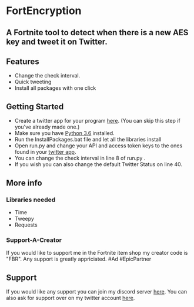 # FortEncryption
## A Fortnite tool to detect when there is a new AES key and tweet it on Twitter.

## Features
 - Change the check interval.
 - Quick tweeting
 - Install all packages with one click

## Getting Started
 - Create a twitter app for your program [here](https://developer.twitter.com/en/apps). (You can skip this step if you've already made one.)
 - Make sure you have [Python 3.6](https://www.python.org/downloads/windows/) installed.
 - Run the InstallPackages.bat file and let all the libraries install
 - Open run.py and change your API and access token keys to the ones found in your [twitter app](https://developer.twitter.com/en/apps).
 - You can change the check interval in line 8 of run.py .
 - If you wish you can also change the default Twitter Status on line 40.

## More info
### Libraries needed
 - Time
 - Tweepy
 - Requests

### Support-A-Creator
If you would like to support me in the Fortnite item shop my creator code is "FBR". Any support is greatly appriciated. #Ad #EpicPartner

## Support
If you would like any support you can join my discord server [here](http://discord.fortbrleaks.com).
You can also ask for support over on my twitter account [here](https://www.twitter.com/thomaskeig_).
